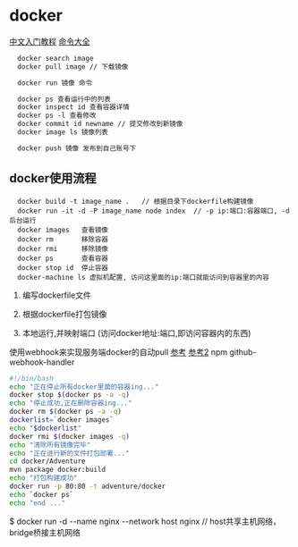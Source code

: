 # docker

[中文入门教程](http://www.docker.org.cn/book/docker/what-is-docker-16.html)
[命令大全](https://www.runoob.com/docker/docker-command-manual.html)

``` .txt
  docker search image
  docker pull image // 下载镜像

  docker run 镜像 命令

  docker ps 查看运行中的列表
  docker inspect id 查看容器详情
  docker ps -l 查看修改
  docker commit id newname // 提交修改到新镜像
  docker image ls 镜像列表

  docker push 镜像 发布到自己账号下
```

## docker使用流程

``` 可能使用到的命令
  docker build -t image_name .   // 根据目录下dockerfile构建镜像
  docker run -it -d -P image_name node index  // -p ip:端口:容器端口, -d 后台运行
  docker images   查看镜像
  docker rm       移除容器
  docker rmi      移除镜像
  docker ps       查看容器
  docker stop id  停止容器
  docker-machine ls 虚拟机配置, 访问这里面的ip:端口就能访问到容器里的内容

```

  1. 编写dockerfile文件

  2. 根据dockerfile打包镜像

  3. 本地运行,并映射端口 (访问docker地址:端口,即访问容器内的东西)

使用webhook来实现服务端docker的自动pull
[参考](https://www.jianshu.com/p/e4cacd775e5b)
[参考2](https://blog.csdn.net/auv1107/article/details/51999592)
npm github-webhook-handler 

``` sh 脚本 看koa.sh
#!/bin/bash
echo "正在停止所有docker里面的容器ing..."
docker stop $(docker ps -a -q)
echo "停止成功,正在删除容器ing..."
docker rm $(docker ps -a -q)
dockerlist=`docker images`
echo "$dockerlist"
docker rmi $(docker images -q)
echo "清除所有镜像完毕"
echo "正在进行新的文件打包部署..."
cd docker/Adventure
mvn package docker:build
echo "打包构建成功"
docker run -p 80:80 -t adventure/docker
echo `docker ps`
echo "end ..."
```

$ docker run -d --name nginx --network host nginx // host共享主机网络，bridge桥接主机网络